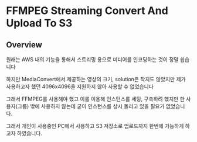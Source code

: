 # FFMPEG Streaming Convert And Upload To S3

## Overview

원래는 AWS 내의 기능을 통해서 스트리밍 용으로 미디어를 인코딩하는 것이 정말 쉽습니다

하지만 MediaConvert에서 제공하는 영상의 크기, solution은 작지도 않았지만 제가 사용하고자 했던 4096x4096을 지원하지 않아 사용할 수 없었습니다

그래서 FFMPEG를 사용해야 했고 이를 이용해 인스턴스를 세팅, 구축하려 했지만 한 사용자(그룹) 밖에 사용하지 않는데 굳이 인스턴스를 상시 돌리고 있을 필요가 없었습니다.

그래서 개인이 사용중인 PC에서 사용하고 S3 저장소로 업로드까지 한번에 가능하게 하고자 하였습니다.
